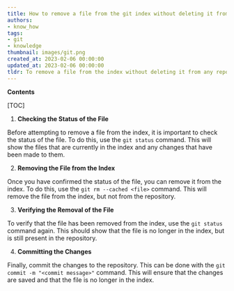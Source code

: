 ```yaml
---
title: How to remove a file from the git index without deleting it from any repository
authors:
- know_how
tags:
- git
- knowledge
thumbnail: images/git.png
created_at: 2023-02-06 00:00:00
updated_at: 2023-02-06 00:00:00
tldr: To remove a file from the index without deleting it from any repository, use the `git rm --cached` command.
---
```


**Contents**

[TOC]

1. **Checking the Status of the File**

Before attempting to remove a file from the index, it is important to check the status of the file. To do this, use the `git status` command. This will show the files that are currently in the index and any changes that have been made to them.

2. **Removing the File from the Index**

Once you have confirmed the status of the file, you can remove it from the index. To do this, use the `git rm --cached <file>` command. This will remove the file from the index, but not from the repository.

3. **Verifying the Removal of the File**

To verify that the file has been removed from the index, use the `git status` command again. This should show that the file is no longer in the index, but is still present in the repository.

4. **Committing the Changes**

Finally, commit the changes to the repository. This can be done with the `git commit -m "<commit message>"` command. This will ensure that the changes are saved and that the file is no longer in the index.
